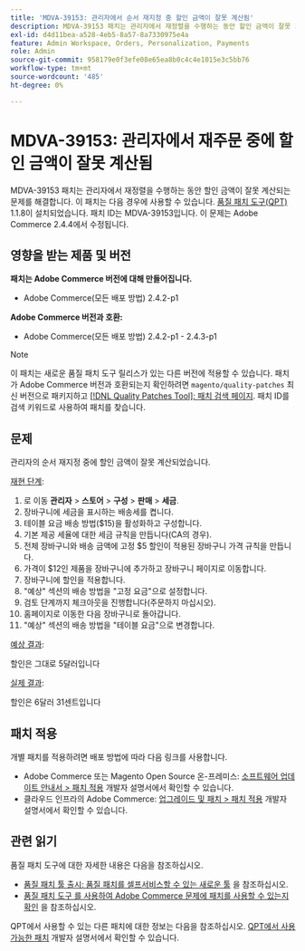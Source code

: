 ```yaml
---
title: 'MDVA-39153: 관리자에서 순서 재지정 중 할인 금액이 잘못 계산됨'
description: MDVA-39153 패치는 관리자에서 재정렬을 수행하는 동안 할인 금액이 잘못 계산되는 문제를 해결합니다. 이 패치는 [Quality Patches Tool (QPT)](/help/announcements/adobe-commerce-announcements/magento-quality-patches-released-new-tool-to-self-serve-quality-patches.md) 1.1.8이 설치된 경우 사용할 수 있습니다. 패치 ID는 MDVA-39153입니다. 이 문제는 Adobe Commerce 2.4.4에서 수정됩니다.
exl-id: d4d11bea-a528-4eb5-8a57-8a7330975e4a
feature: Admin Workspace, Orders, Personalization, Payments
role: Admin
source-git-commit: 958179e0f3efe08e65ea8b0c4c4e1015e3c5bb76
workflow-type: tm+mt
source-wordcount: '485'
ht-degree: 0%

---
```


# MDVA-39153: 관리자에서 재주문 중에 할인 금액이 잘못 계산됨

MDVA-39153 패치는 관리자에서 재정렬을 수행하는 동안 할인 금액이 잘못 계산되는 문제를 해결합니다. 이 패치는 다음 경우에 사용할 수 있습니다. [품질 패치 도구(QPT)](/help/announcements/adobe-commerce-announcements/magento-quality-patches-released-new-tool-to-self-serve-quality-patches.md) 1.1.8이 설치되었습니다. 패치 ID는 MDVA-39153입니다. 이 문제는 Adobe Commerce 2.4.4에서 수정됩니다.

## 영향을 받는 제품 및 버전

**패치는 Adobe Commerce 버전에 대해 만들어집니다.**

* Adobe Commerce(모든 배포 방법) 2.4.2-p1

**Adobe Commerce 버전과 호환:**

* Adobe Commerce(모든 배포 방법) 2.4.2-p1 - 2.4.3-p1

>[!NOTE]
>
>이 패치는 새로운 품질 패치 도구 릴리스가 있는 다른 버전에 적용할 수 있습니다. 패치가 Adobe Commerce 버전과 호환되는지 확인하려면 `magento/quality-patches` 최신 버전으로 패키지하고 [[!DNL Quality Patches Tool]: 패치 검색 페이지](https://devdocs.magento.com/quality-patches/tool.html#patch-grid). 패치 ID를 검색 키워드로 사용하여 패치를 찾습니다.

## 문제

관리자의 순서 재지정 중에 할인 금액이 잘못 계산되었습니다.

<u>재현 단계</u>:

1. 로 이동 **관리자** > **스토어** > **구성** > **판매** > **세금**.
1. 장바구니에 세금을 표시하는 배송세를 켭니다.
1. 테이블 요금 배송 방법($15)을 활성화하고 구성합니다.
1. 기본 제공 세율에 대한 세금 규칙을 만듭니다(CA의 경우).
1. 전체 장바구니와 배송 금액에 고정 $5 할인이 적용된 장바구니 가격 규칙을 만듭니다.
1. 가격이 $12인 제품을 장바구니에 추가하고 장바구니 페이지로 이동합니다.
1. 장바구니에 할인을 적용합니다.
1. &quot;예상&quot; 섹션의 배송 방법을 &quot;고정 요금&quot;으로 설정합니다.
1. 검토 단계까지 체크아웃을 진행합니다(주문하지 마십시오).
1. 홈페이지로 이동한 다음 장바구니로 돌아갑니다.
1. &quot;예상&quot; 섹션의 배송 방법을 &quot;테이블 요금&quot;으로 변경합니다.

<u>예상 결과</u>:

할인은 그대로 5달러입니다

<u>실제 결과</u>:

할인은 6달러 31센트입니다

## 패치 적용

개별 패치를 적용하려면 배포 방법에 따라 다음 링크를 사용합니다.

* Adobe Commerce 또는 Magento Open Source 온-프레미스: [소프트웨어 업데이트 안내서 > 패치 적용](https://devdocs.magento.com/guides/v2.4/comp-mgr/patching/mqp.html) 개발자 설명서에서 확인할 수 있습니다.
* 클라우드 인프라의 Adobe Commerce: [업그레이드 및 패치 > 패치 적용](https://devdocs.magento.com/cloud/project/project-patch.html) 개발자 설명서에서 확인할 수 있습니다.

## 관련 읽기

품질 패치 도구에 대한 자세한 내용은 다음을 참조하십시오.

* [품질 패치 툴 출시: 품질 패치를 셀프서비스할 수 있는 새로운 툴](/help/announcements/adobe-commerce-announcements/magento-quality-patches-released-new-tool-to-self-serve-quality-patches.md) 을 참조하십시오.
* [품질 패치 도구 를 사용하여 Adobe Commerce 문제에 패치를 사용할 수 있는지 확인](/help/support-tools/patches-available-in-qpt-tool/check-patch-for-magento-issue-with-magento-quality-patches.md) 을 참조하십시오.

QPT에서 사용할 수 있는 다른 패치에 대한 정보는 다음을 참조하십시오. [QPT에서 사용 가능한 패치](https://devdocs.magento.com/quality-patches/tool.html#patch-grid) 개발자 설명서에서 확인할 수 있습니다.
